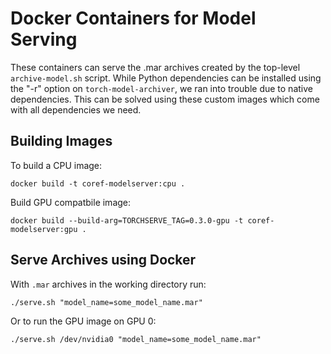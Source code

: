 # Docker Containers for Model Serving

These containers can serve the .mar archives created by the top-level `archive-model.sh` script.
While Python dependencies can be installed using the "-r" option on `torch-model-archiver`,
we ran into trouble due to native dependencies.
This can be solved using these custom images which come with all dependencies we need.

## Building Images

To build a CPU image:
```
docker build -t coref-modelserver:cpu .
```

Build GPU compatbile image:
```
docker build --build-arg=TORCHSERVE_TAG=0.3.0-gpu -t coref-modelserver:gpu .
```

## Serve Archives using Docker

With `.mar` archives in the working directory run:

```
./serve.sh "model_name=some_model_name.mar"
```

Or to run the GPU image on GPU 0:
```
./serve.sh /dev/nvidia0 "model_name=some_model_name.mar"
```
